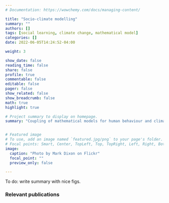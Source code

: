 ```yaml
---
# Documentation: https://wowchemy.com/docs/managing-content/

title: "Socio-climate modelling"
summary: ""
authors: []
tags: [social learning, climate change, mathematical model]
categories: []
date: 2022-06-05T14:24:52-04:00

weight: 3

show_date: false
reading_time: false
share: false
profile: true
commentable: false
editable: false
pager: false
show_related: false
show_breadcrumb: false
math: true
highlight: true

# Project summary to display on homepage.
summary: "Coupling of mathematical models for human behaviour and climate change."


# Featured image
# To use, add an image named `featured.jpg/png` to your page's folder.
# Focal points: Smart, Center, TopLeft, Top, TopRight, Left, Right, BottomLeft, Bottom, BottomRight.
image:
  caption: "Photo by Mark Dixon on Flickr"
  focal_point: ""
  preview_only: false

---
```


To do: write summary with nice figs.

<h3> Relevant publications </h3>
